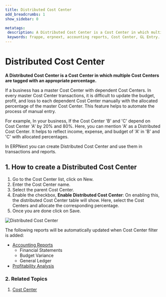 ```yaml
---
title: Distributed Cost Center
add_breadcrumbs: 1
show_sidebar: 0

metatags:
 description: A Distributed Cost Center is a Cost Center in which multiple Cost Centers are tagged with an appropriate percentage.
 keywords: frappe, erpnext, accounting reports, Cost Center, GL Entry.
---
```


<!-- add-breadcrumbs -->
# Distributed Cost Center

**A Distributed Cost Center is a Cost Center in which multiple Cost Centers are tagged with an appropriate percentage.**

If a business has a master Cost Center with dependent Cost Centers. In every master Cost Center transactions, it is difficult to update the budget, profit, and loss to each dependent Cost Center manually with the allocated percentage of the master Cost Center. This feature helps to automate the process of manual entry.

For example, In your business, If the Cost Center 'B' and 'C' depend on Cost Center 'A' by 20% and 80%. Here, you can mention 'A' as a Distributed Cost Center. It helps to reflect income, expense, and budget of 'A' in 'B' and 'C' with allocated percentages.

In ERPNext you can create Distributed Cost Center and use them in transactions and reports.

## 1. How to create a Distributed Cost Center
1. Go to the Cost Center list, click on New.
1. Enter the Cost Center name.
1. Select the parent Cost Center.
1. Enable the checkbox, **Enable Distributed Cost Center**: On enabling this, the distributed Cost Center table will show. Here, select the Cost Centers and allocate the corresponding percentage.
1. Once you are done click on Save.

  <img class="screenshot" alt="Distributed Cost Center" src="{{docs_base_url}}/assets/img/accounts/distributed_cost_center.png">

The following reports will be automatically updated when Cost Center filter is added:

  * [Accounting Reports](/docs/user/manual/en/accounts/accounting-reports)
    * Financial Statements
    * Budget Variance
    * General Ledger
  * [Profitability Analysis](/docs/user/manual/en/accounts/articles/tracking-project-profitability-using-cost-center)

### 2. Related Topics
1. [Cost Center](/docs/user/manual/en/accounts/cost-center)

